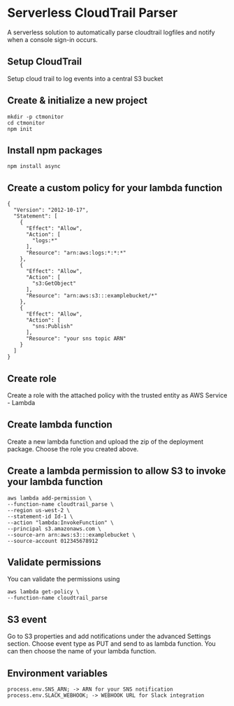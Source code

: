# Serverless CloudTrail Parser 
A serverless solution to automatically parse cloudtrail logfiles and notify when a console sign-in occurs.

## Setup CloudTrail

Setup cloud trail to log events into a central S3 bucket

## Create & initialize a new project

	mkdir -p ctmonitor
	cd ctmonitor
	npm init

## Install npm packages

	npm install async


## Create a custom policy for your lambda function



	{
	  "Version": "2012-10-17",
	  "Statement": [
	    {
	      "Effect": "Allow",
	      "Action": [
	        "logs:*"
	      ],
	      "Resource": "arn:aws:logs:*:*:*"
	    },
	    {
	      "Effect": "Allow",
	      "Action": [
	        "s3:GetObject"
	      ],
	      "Resource": "arn:aws:s3:::examplebucket/*"
	    },
	    {
	      "Effect": "Allow",
	      "Action": [
	        "sns:Publish"
	      ],
	      "Resource": "your sns topic ARN"
	    }
	  ]
	}



## Create role

Create a role with the attached policy with the trusted entity as AWS Service - Lambda

## Create lambda function

Create a new lambda function and upload the zip of the deployment package. Choose the role you created above.

## Create a lambda permission to allow S3 to invoke your lambda function

	aws lambda add-permission \
	--function-name cloudtrail_parse \
	--region us-west-2 \
	--statement-id Id-1 \
	--action "lambda:InvokeFunction" \
	--principal s3.amazonaws.com \
	--source-arn arn:aws:s3:::examplebucket \
	--source-account 012345678912


## Validate permissions
You can validate the permissions using 

	aws lambda get-policy \
	--function-name cloudtrail_parse
	
## S3 event

Go to S3 properties and add notifications under the advanced Settings section. Choose event type as PUT and send to as lambda function. You can then choose the name of your lambda function.

## Environment variables 

	process.env.SNS_ARN; -> ARN for your SNS notification
	process.env.SLACK_WEBHOOK; -> WEBHOOK URL for Slack integration
